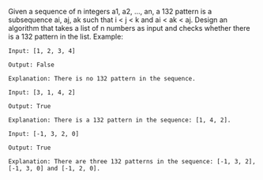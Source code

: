 Given a sequence of n integers a1, a2, ..., an, a 132 pattern is a subsequence ai, aj, ak such that i < j < k and ai < ak < aj. Design an algorithm that takes a list of n numbers as input and checks whether there is a 132 pattern in the list.
Example:
```
Input: [1, 2, 3, 4]

Output: False

Explanation: There is no 132 pattern in the sequence.

Input: [3, 1, 4, 2]

Output: True

Explanation: There is a 132 pattern in the sequence: [1, 4, 2].

Input: [-1, 3, 2, 0]

Output: True

Explanation: There are three 132 patterns in the sequence: [-1, 3, 2], [-1, 3, 0] and [-1, 2, 0].
```